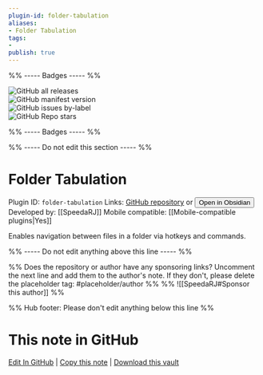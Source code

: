 ```yaml
---
plugin-id: folder-tabulation
aliases:
- Folder Tabulation
tags: 
- 
publish: true
---
```


%% ----- Badges ----- %%

![GitHub all releases](https://img.shields.io/github/downloads/SpeedaRJ/obsidian_folder_tabulation/total?color=573E7A&logo=github&style=for-the-badge)   
![GitHub manifest version](https://img.shields.io/github/manifest-json/v/SpeedaRJ/obsidian_folder_tabulation?color=573E7A&logo=github&style=for-the-badge)   
![GitHub issues by-label](https://img.shields.io/github/issues/SpeedaRJ/obsidian_folder_tabulation/help%20wanted?color=573E7A&logo=github&style=for-the-badge)   
![GitHub Repo stars](https://img.shields.io/github/stars/SpeedaRJ/obsidian_folder_tabulation?color=573E7A&logo=github&style=for-the-badge)

%% ----- Badges ----- %%

%% ----- Do not edit this section ----- %%

# Folder Tabulation

Plugin ID: `folder-tabulation`
Links: [GitHub repository](https://github.com/SpeedaRJ/obsidian_folder_tabulation) or [<button id=HH>Open in Obsidian</button>](obsidian://show-plugin?id=folder-tabulation)
Developed by: [[SpeedaRJ]]
Mobile compatible: [[Mobile-compatible plugins|Yes]]

Enables navigation between files in a folder via hotkeys and commands.

%% ----- Do not edit anything above this line ----- %% 

%% Does the repository or author have any sponsoring links? Uncomment the next line and add them to the author's note. If they don't, please delete the placeholder tag: #placeholder/author %%
%% ![[SpeedaRJ#Sponsor this author]] %%

%% Hub footer: Please don't edit anything below this line %%

# This note in GitHub

<span class="git-footer">[Edit In GitHub](https://github.dev/obsidian-community/obsidian-hub/blob/main/02%20-%20Community%20Expansions/02.05%20All%20Community%20Expansions/Plugins/folder-tabulation.md "git-hub-edit-note") | [Copy this note](https://raw.githubusercontent.com/obsidian-community/obsidian-hub/main/02%20-%20Community%20Expansions/02.05%20All%20Community%20Expansions/Plugins/folder-tabulation.md "git-hub-copy-note") | [Download this vault](https://github.com/obsidian-community/obsidian-hub/archive/refs/heads/main.zip "git-hub-download-vault") </span>
